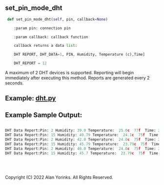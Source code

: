 ## set_pin_mode_dht
```python
 def set_pin_mode_dht(self, pin, callback=None)

    :param pin: connection pin

    :param callback: callback function

    callback returns a data list:

    DHT REPORT, DHT_DATA=1, PIN, Humidity, Temperature (c),Time]

    DHT_REPORT = 12

```
A maximum of 2 DHT devices is supported. Reporting will begin immediately after
executing this method. Reports are generated every 2 seconds.

## Example: [dht.py](https://github.com/MrYsLab/telemetrix-rpi-pico-w/blob/master/examples/dht.py)

## Example Sample Output:

```python

DHT Data Report:Pin: 2 Humidity: 39.0 Temperature:  25.0c  77f  Time: 2021-05-04 17:14:20
DHT Data Report:Pin: 15 Humidity: 49.79 Temperature:  24.1c  75f  Time: 2021-05-04 17:14:22
DHT Data Report:Pin: 2 Humidity: 42.0 Temperature:  24.0c  75f  Time: 2021-05-04 17:14:24
DHT Data Report:Pin: 15 Humidity: 45.79 Temperature:  23.79c  75f  Time: 2021-05-04 17:14:26
DHT Data Report:Pin: 2 Humidity: 40.0 Temperature:  24.0c  75f  Time: 2021-05-04 17:14:28
DHT Data Report:Pin: 15 Humidity: 45.7 Temperature:  23.79c  75f  Time: 2021-05-04 17:14:30

```

<br>
<br>

Copyright (C) 2022 Alan Yorinks. All Rights Reserved.
